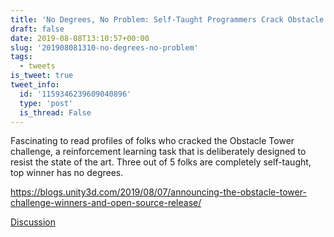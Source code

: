 ```yaml
---
title: 'No Degrees, No Problem: Self-Taught Programmers Crack Obstacle Tower'
draft: false
date: 2019-08-08T13:10:57+00:00
slug: '201908081310-no-degrees-no-problem'
tags:
  - tweets
is_tweet: true
tweet_info:
  id: '1159346239609040896'
  type: 'post'
  is_thread: False
---
```




Fascinating to read profiles of folks who cracked the Obstacle Tower challenge, a reinforcement learning task that is deliberately designed to resist the state of the art. Three out of 5 folks are completely self-taught, top winner has no degrees.

<https://blogs.unity3d.com/2019/08/07/announcing-the-obstacle-tower-challenge-winners-and-open-source-release/>

[Discussion](https://x.com/sytelus/status/1159346239609040896)
